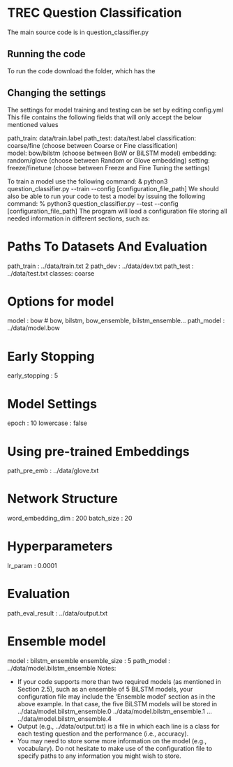 # TREC Question Classification

The main source code is in question_classifier.py

## Running the code
To run the code download the folder, which has the 

## Changing the settings
The settings for model training and testing can be set by editing config.yml
This file contains the following fields that will only accept the below mentioned values

path_train: data/train.label 
path_test: data/test.label
classification: coarse/fine (choose between Coarse or Fine classification)   
model: bow/bilstm (choose between BoW or BiLSTM model)
embedding: random/glove (choose between Random or Glove embedding)
setting: freeze/finetune (choose between Freeze and Fine Tuning the settings)


To train a model use the following command:
& python3 question_classifier.py --train --config [configuration_file_path]
We should also be able to run your code to test a model by issuing the following command:
% python3 question_classifier.py --test --config [configuration_file_path]
The program will load a configuration file storing all needed information in different sections, such as:
# Paths To Datasets And Evaluation
path_train : ../data/train.txt
2
path_dev : ../data/dev.txt
path_test : ../data/test.txt
classes: coarse
# Options for model
model : bow # bow, bilstm, bow_ensemble, bilstm_ensemble...
path_model : ../data/model.bow
# Early Stopping
early_stopping : 5
# Model Settings
epoch : 10
lowercase : false
# Using pre-trained Embeddings
path_pre_emb : ../data/glove.txt
# Network Structure
word_embedding_dim : 200
batch_size : 20
# Hyperparameters
lr_param : 0.0001
# Evaluation
path_eval_result : ../data/output.txt
# Ensemble model
model : bilstm_ensemble
ensemble_size : 5
path_model : ../data/model.bilstm_ensemble
Notes:
- If your code supports more than two required models (as mentioned in Section 2.5), such as an
ensemble of 5 BiLSTM models, your configuration file may include the ‘Ensemble model’ section
as in the above example. In that case, the five BiLSTM models will be stored in
../data/model.bilstm_ensemble.0
../data/model.bilstm_ensemble.1
...
../data/model.bilstm_ensemble.4
- Output (e.g., ../data/output.txt) is a file in which each line is a class for each testing question
and the performance (i.e., accuracy).
- You may need to store some more information on the model (e.g., vocabulary). Do not hesitate to
make use of the configuration file to specify paths to any information you might wish to store.
